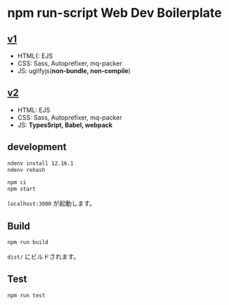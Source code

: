# npm run-script Web Dev Boilerplate

## [v1](../../tree/1.0.2/)

- HTML{: EJS
- CSS: Sass, Autoprefixer, mq-packer
- JS: uglifyjs(**non-bundle, non-compile**)

## [v2](../../tree/master)

- HTML: EJS
- CSS: Sass, Autoprefixer, mq-packer
- JS: **TypesSript, Babel, webpack**

## development

```bash
ndenv install 12.16.1
ndenv rehash
```

```bash
npm ci
npm start
```

`localhost:3000` が起動します。

## Build

```bash
npm run build
```

`dist/` にビルドされます。

## Test

```bash
npm run test
```
